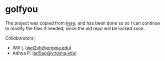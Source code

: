 # golfyou

The project was copied from [here](https://github.com/uva-cs4730-s23/game-golfyou), and has been done so so I can continue to modify the files if needed, since the old repo will be locked soon.

*Collaborators*:
+ Will L (wel2vh@virginia.edu)
+ Aditya P. (ap5pp@virginia.edu)
